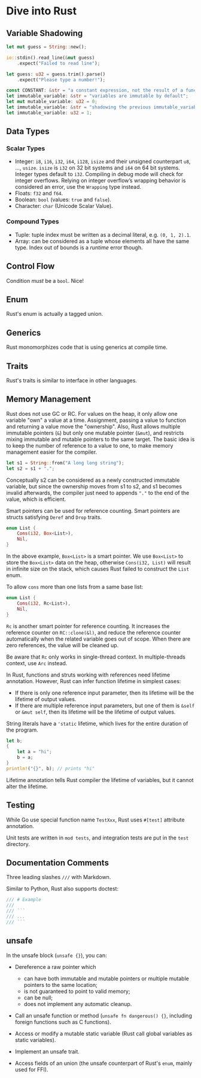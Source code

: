 # Dive into Rust

## Variable Shadowing

```rust
let mut guess = String::new();

io::stdin().read_line(&mut guess)
    .expect("Failed to read line");

let guess: u32 = guess.trim().parse()
    .expect("Please type a number!");

const CONSTANT: &str = "a constant expression, not the result of a function call computed at runtime";
let immutable_variable: &str = "variables are immutable by default";
let mut mutable_variable: u32 = 0;
let immutable_variable: &str = "shadowing the previous immutable_variable, which is bad";
let immutable_variable: u32 = 1;
```

## Data Types

### Scalar Types

- Integer: `i8`, `i16`, `i32`, `i64`, `i128`, `isize` and their unsigned counterpart `u8`, ..., `usize`. `isize` is `i32` on 32 bit systems and `i64` on 64 bit systems. Integer types default to `i32`. Compiling in debug mode will check for integer overflows. Relying on integer overflow’s wrapping behavior is considered an error, use the `Wrapping` type instead.
- Floats: `f32` and `f64`.
- Boolean: `bool` (values: `true` and `false`).
- Character: `char` (Unicode Scalar Value).

### Compound Types

- Tuple: tuple index must be written as a decimal literal, e.g. `(0, 1, 2).1`.
- Array: can be considered as a tuple whose elements all have the same type. Index out of bounds is a *runtime* error though.

## Control Flow

Condition *must* be a `bool`.
Nice!

## Enum

Rust's enum is actually a tagged union.

## Generics

Rust monomorphizes code that is using generics at compile time.

## Traits

Rust's traits is similar to interface in other languages.

## Memory Management

Rust does not use GC or RC.
For values on the heap, it only allow one variable "own" a value at a time.
Assignment, passing a value to function and returning a value move the "ownership".
Also, Rust allows multiple immutable pointers (`&`) but only one mutable pointer (`&mut`),
and restricts mixing immutable and mutable pointers to the same target.
The basic idea is to keep the number of reference to a value to one,
to make memory management easier for the compiler.

```rust
let s1 = String::from("A long long string");
let s2 = s1 + ".";
```

Conceptually s2 can be considered as a newly constructed immutable variable,
but since the ownership moves from s1 to s2, and s1 becomes invalid afterwards,
the compiler just need to appends `"."` to the end of the value, which is efficient.

Smart pointers can be used for reference counting.
Smart pointers are structs satisfying `Deref` and `Drop` traits.

```rust
enum List {
    Cons(i32, Box<List>),
    Nil,
}
```

In the above example, `Box<List>` is a smart pointer.
We use `Box<List>` to store the `Box<List>` data on the heap,
otherwise `Cons(i32, List)` will result in infinite size on the stack,
which causes Rust failed to construct the `List` enum.

To allow `cons` more than one lists from a same base list:

```rust
enum List {
    Cons(i32, Rc<List>),
    Nil,
}
```

`Rc` is another smart pointer for reference counting.
It increases the reference counter on `RC::clone(&l)`,
and reduce the reference counter automatically when the related variable goes out of scope.
When there are zero references, the value will be cleaned up.

Be aware that `Rc` only works in single-thread context.
In multiple-threads context, use `Arc` instead.

In Rust, functions and struts working with references need lifetime annotation.
However, Rust can infer function lifetime in simplest cases:

- If there is only one reference input parameter, then its lifetime will be the lifetime of output values.
- If there are multiple reference input parameters, but one of them is `&self` or `&mut self`, then its lifetime will be the lifetime of output values.

String literals have a `'static` lifetime, which lives for the entire duration of the program.

```rust
let b;
{
    let a = "hi";
    b = a;
}
println!("{}", b); // prints "hi"
```

Lifetime annotation tells Rust compiler the lifetime of variables,
but it cannot alter the lifetime.

## Testing

While Go use special function name `TestXxx`, Rust uses `#[test]` attribute annotation.

Unit tests are written in `mod tests`, and integration tests are put in the `test` directory.

## Documentation Comments

Three leading slashes `///` with Markdown.

Similar to Python, Rust also supports doctest:

```rust
/// # Example
///
/// ```
/// ...
/// ```
```

## unsafe

In the unsafe block (`unsafe {}`), you can:

- Dereference a raw pointer which

    * can have both immutable and mutable pointers or multiple mutable pointers to the same location;
    * is not guaranteed to point to valid memory;
    * can be null;
    * does not implement any automatic cleanup.

- Call an unsafe function or method (`unsafe fn dangerous() {}`, including foreign functions such as C functions).

- Access or modify a mutable static variable (Rust call global variables as static variables).

- Implement an unsafe trait.

- Access fields of an union (the unsafe counterpart of Rust's `enum`, mainly used for FFI).